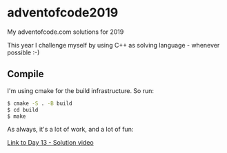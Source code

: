 # adventofcode2019
My adventofcode.com solutions for 2019

This year I challenge myself by using C++ as solving language - whenever possible :-)


## Compile

I'm using cmake for the build infrastructure. So run:

```bash
$ cmake -S . -B build
$ cd build
$ make
```

As always, it's a lot of work, and a lot of fun:


[Link to Day 13 - Solution video](https://raw.githubusercontent.com/bylexus/adventofcode2019/master/day-13.mp4)
